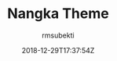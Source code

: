 ---
title: "Nangka Theme"
github: https://github.com/rmsubekti/nangka
demo: https://rmsubekti.github.io/nangka
author: rmsubekti
ssg:
  - Jekyll
cms:
  - No Cms
date: 2018-12-29T17:37:54Z
github_branch: gh-pages
description: "nangka-jekyll-theme #rmsu"
stale: true
---